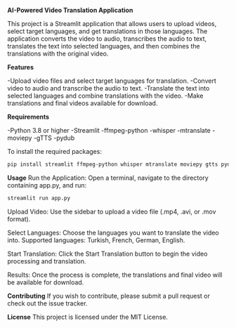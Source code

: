 **AI-Powered Video Translation Application**

This project is a Streamlit application that allows users to upload videos, select target languages, and get translations in those languages. The application converts the video to audio, transcribes the audio to text, translates the text into selected languages, and then combines the translations with the original video.

**Features**

-Upload video files and select target languages for translation.
-Convert video to audio and transcribe the audio to text.
-Translate the text into selected languages and combine translations with the video.
-Make translations and final videos available for download.

**Requirements**

-Python 3.8 or higher
-Streamlit
-ffmpeg-python
-whisper
-mtranslate
-moviepy
-gTTS
-pydub

To install the required packages:
```bash
pip install streamlit ffmpeg-python whisper mtranslate moviepy gtts pydub
```

**Usage**
Run the Application: Open a terminal, navigate to the directory containing app.py, and run:
```bash
streamlit run app.py
```

Upload Video: Use the sidebar to upload a video file (.mp4, .avi, or .mov format).

Select Languages: Choose the languages you want to translate the video into. Supported languages: Turkish, French, German, English.

Start Translation: Click the Start Translation button to begin the video processing and translation.

Results: Once the process is complete, the translations and final video will be available for download.

**Contributing**
If you wish to contribute, please submit a pull request or check out the issue tracker.

**License**
This project is licensed under the MIT License.
